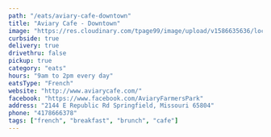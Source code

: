 ```yaml
---
path: "/eats/aviary-cafe-downtown"
title: "Aviary Cafe - Downtown"
image: "https://res.cloudinary.com/tpage99/image/upload/v1586635636/local417eats/local417eats.png"
curbside: true
delivery: true
drivethru: false
pickup: true
category: "eats"
hours: "9am to 2pm every day"
eatsType: "French"
website: "http://www.aviarycafe.com/"
facebook: "https://www.facebook.com/AviaryFarmersPark"
address: "2144 E Republic Rd Springfield, Missouri 65804"
phone: "4178666378"
tags: ["french", "breakfast", "brunch", "cafe"]
---
```

